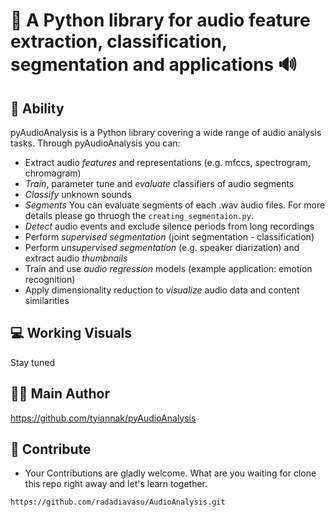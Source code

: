 # 🐍 A Python library for audio feature extraction, classification, segmentation and applications 🔊

## 💪 Ability
pyAudioAnalysis is a Python library covering a wide range of audio analysis tasks. Through pyAudioAnalysis you can:
 * Extract audio *features* and representations (e.g. mfccs, spectrogram, chromagram)
 * *Train*, parameter tune and *evaluate* classifiers of audio segments
 * *Classify* unknown sounds
 * *Segments* You can evaluate segments of each .wav audio files. For more details please go thruogh the `creating_segmentaion.py`.
 * *Detect* audio events and exclude silence periods from long recordings
 * Perform *supervised segmentation* (joint segmentation - classification)
 * Perform *unsupervised segmentation* (e.g. speaker diarization) and extract audio *thumbnails*
 * Train and use *audio regression* models (example application: emotion recognition)
 * Apply dimensionality reduction to *visualize* audio data and content similarities

 ## 💻 Working Visuals
Stay tuned

## 🤵‍♂️ Main Author

https://github.com/tyiannak/pyAudioAnalysis

## 🤝 Contribute

* Your Contributions are gladly welcome. What are you waiting for clone this repo right away and let's learn together.

``` bash
https://github.com/radadiavasu/AudioAnalysis.git
```